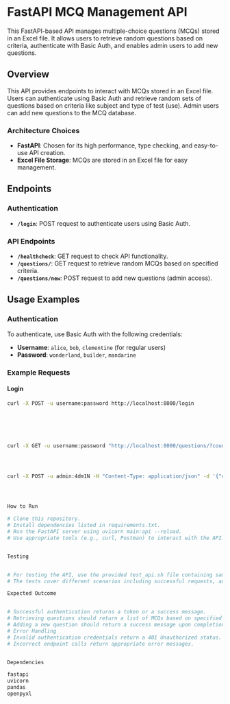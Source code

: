 # FastAPI MCQ Management API

This FastAPI-based API manages multiple-choice questions (MCQs) stored in an Excel file. It allows users to retrieve random questions based on criteria, authenticate with Basic Auth, and enables admin users to add new questions.

## Overview

This API provides endpoints to interact with MCQs stored in an Excel file. Users can authenticate using Basic Auth and retrieve random sets of questions based on criteria like subject and type of test (use). Admin users can add new questions to the MCQ database.

### Architecture Choices

- **FastAPI**: Chosen for its high performance, type checking, and easy-to-use API creation.
- **Excel File Storage**: MCQs are stored in an Excel file for easy management.

## Endpoints

### Authentication

- **`/login`**: POST request to authenticate users using Basic Auth.

### API Endpoints

- **`/healthcheck`**: GET request to check API functionality.
- **`/questions/`**: GET request to retrieve random MCQs based on specified criteria.
- **`/questions/new`**: POST request to add new questions (admin access).

## Usage Examples

### Authentication

To authenticate, use Basic Auth with the following credentials:
- **Username**: `alice`, `bob`, `clementine` (for regular users)
- **Password**: `wonderland`, `builder`, `mandarine`

### Example Requests

#### Login
```bash
curl -X POST -u username:password http://localhost:8000/login






curl -X GET -u username:password "http://localhost:8000/questions/?count=10&use=test&type=math"




curl -X POST -u admin:4dm1N -H "Content-Type: application/json" -d '{"question": "What is 2+2?", "subject": "Math", "correct": ["4"], "use": "test", "responseA": "2", "responseB": "3", "responseC": "4", "responseD": null}' http://localhost:8000/questions/new




How to Run

# Clone this repository.
# Install dependencies listed in requirements.txt.
# Run the FastAPI server using uvicorn main:api --reload.
# Use appropriate tools (e.g., curl, Postman) to interact with the API.


Testing


# For testing the API, use the provided test_api.sh file containing sample curl requests.
# The tests cover different scenarios including successful requests, authentication failures, and adding new questions.

Expected Outcome


# Successful authentication returns a token or a success message.
# Retrieving questions should return a list of MCQs based on specified criteria.
# Adding a new question should return a success message upon completion.
# Error Handling
# Invalid authentication credentials return a 401 Unauthorized status.
# Incorrect endpoint calls return appropriate error messages.


Dependencies

fastapi
uvicorn
pandas
openpyxl
